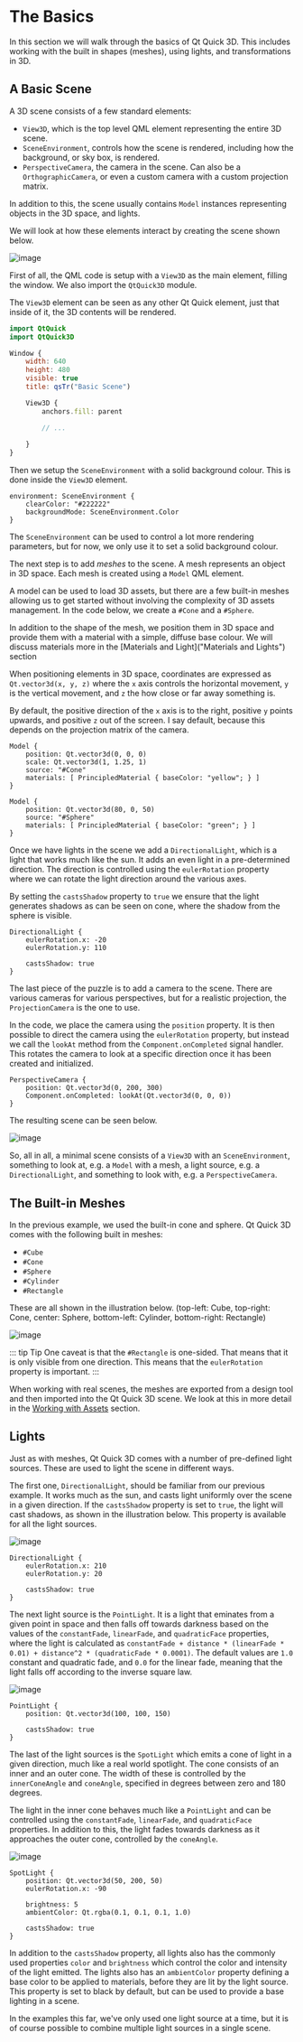 # The Basics

In this section we will walk through the basics of Qt Quick 3D. This includes working with the built in shapes (meshes), using lights, and transformations in 3D.

## A Basic Scene

A 3D scene consists of a few standard elements:

* `View3D`, which is the top level QML element representing the entire 3D scene.
* `SceneEnvironment`, controls how the scene is rendered, including how the background, or sky box, is rendered.
* `PerspectiveCamera`, the camera in the scene. Can also be a `OrthographicCamera`, or even a custom camera with a custom projection matrix.

In addition to this, the scene usually contains `Model` instances representing objects in the 3D space, and lights.

We will look at how these elements interact by creating the scene shown below.

![image](assets/basicscene.png)

First of all, the QML code is setup with a `View3D` as the main element, filling the window. We also import the `QtQuick3D` module.

The `View3D` element can be seen as any other Qt Quick element, just that inside of it, the 3D contents will be rendered.

```qml
import QtQuick
import QtQuick3D

Window {
    width: 640
    height: 480
    visible: true
    title: qsTr("Basic Scene")

    View3D {
        anchors.fill: parent

        // ...
    
    }
}
```

Then we setup the `SceneEnvironment` with a solid background colour. This is done inside the `View3D` element.

```
environment: SceneEnvironment {
    clearColor: "#222222"
    backgroundMode: SceneEnvironment.Color
}
```

The `SceneEnvironment` can be used to control a lot more rendering parameters, but for now, we only use it to set a solid background colour.

The next step is to add _meshes_ to the scene. A mesh represents an object in 3D space. Each mesh is created using a `Model` QML element.

A model can be used to load 3D assets, but there are a few built-in meshes allowing us to get started without involving the complexity of 3D assets management. In the code below, we create a `#Cone` and a `#Sphere`.

In addition to the shape of the mesh, we position them in 3D space and provide them with a material with a simple, diffuse base colour. We will discuss materials more in the \[Materials and Light]\("Materials and Lights") section

When positioning elements in 3D space, coordinates are expressed as `Qt.vector3d(x, y, z)` where the `x` axis controls the horizontal movement, `y` is the vertical movement, and `z` the how close or far away something is.

By default, the positive direction of the `x` axis is to the right, positive `y` points upwards, and positive `z` out of the screen. I say default, because this depends on the projection matrix of the camera.

```
Model {
    position: Qt.vector3d(0, 0, 0)
    scale: Qt.vector3d(1, 1.25, 1)
    source: "#Cone"
    materials: [ PrincipledMaterial { baseColor: "yellow"; } ]
}

Model {
    position: Qt.vector3d(80, 0, 50)
    source: "#Sphere"
    materials: [ PrincipledMaterial { baseColor: "green"; } ]
}
```

Once we have lights in the scene we add a `DirectionalLight`, which is a light that works much like the sun. It adds an even light in a pre-determined direction. The direction is controlled using the `eulerRotation` property where we can rotate the light direction around the various axes.

By setting the `castsShadow` property to `true` we ensure that the light generates shadows as can be seen on cone, where the shadow from the sphere is visible.

```
DirectionalLight {
    eulerRotation.x: -20
    eulerRotation.y: 110

    castsShadow: true
}
```

The last piece of the puzzle is to add a camera to the scene. There are various cameras for various perspectives, but for a realistic projection, the `ProjectionCamera` is the one to use.

In the code, we place the camera using the `position` property. It is then possible to direct the camera using the `eulerRotation` property, but instead we call the `lookAt` method from the `Component.onCompleted` signal handler. This rotates the camera to look at a specific direction once it has been created and initialized.

```
PerspectiveCamera {
    position: Qt.vector3d(0, 200, 300)
    Component.onCompleted: lookAt(Qt.vector3d(0, 0, 0))
}
```

The resulting scene can be seen below.

![image](assets/basicscene.png)

So, all in all, a minimal scene consists of a `View3D` with an `SceneEnvironment`, something to look at, e.g. a `Model` with a mesh, a light source, e.g. a `DirectionalLight`, and something to look with, e.g. a `PerspectiveCamera`.

## The Built-in Meshes

In the previous example, we used the built-in cone and sphere. Qt Quick 3D comes with the following built in meshes:

* `#Cube`
* `#Cone`
* `#Sphere`
* `#Cylinder`
* `#Rectangle`

These are all shown in the illustration below. (top-left: Cube, top-right: Cone, center: Sphere, bottom-left: Cylinder, bottom-right: Rectangle)

![image](assets/meshes.png)

::: tip Tip One caveat is that the `#Rectangle` is one-sided. That means that it is only visible from one direction. This means that the `eulerRotation` property is important. :::

When working with real scenes, the meshes are exported from a design tool and then imported into the Qt Quick 3D scene. We look at this in more detail in the [Working with Assets](assets.md) section.

## Lights

Just as with meshes, Qt Quick 3D comes with a number of pre-defined light sources. These are used to light the scene in different ways.

The first one, `DirectionalLight`, should be familiar from our previous example. It works much as the sun, and casts light uniformly over the scene in a given direction. If the `castsShadow` property is set to `true`, the light will cast shadows, as shown in the illustration below. This property is available for all the light sources.

![image](assets/light\_directional.png)

```
DirectionalLight {
    eulerRotation.x: 210
    eulerRotation.y: 20

    castsShadow: true
}
```

The next light source is the `PointLight`. It is a light that eminates from a given point in space and then falls off towards darkness based on the values of the `constantFade`, `linearFade`, and `quadraticFace` properties, where the light is calculated as `constantFade + distance * (linearFade * 0.01) + distance^2 * (quadraticFade * 0.0001)`. The default values are `1.0` constant and quadratic fade, and `0.0` for the linear fade, meaning that the light falls off according to the inverse square law.

![image](assets/light\_point.png)

```
PointLight {
    position: Qt.vector3d(100, 100, 150)

    castsShadow: true
}
```

The last of the light sources is the `SpotLight` which emits a cone of light in a given direction, much like a real world spotlight. The cone consists of an inner and an outer cone. The width of these is controlled by the `innerConeAngle` and `coneAngle`, specified in degrees between zero and 180 degrees.

The light in the inner cone behaves much like a `PointLight` and can be controlled using the `constantFade`, `linearFade`, and `quadraticFace` properties. In addition to this, the light fades towards darkness as it approaches the outer cone, controlled by the `coneAngle`.

![image](assets/light\_spot.png)

```
SpotLight {
    position: Qt.vector3d(50, 200, 50)
    eulerRotation.x: -90

    brightness: 5
    ambientColor: Qt.rgba(0.1, 0.1, 0.1, 1.0)

    castsShadow: true
}
```

In addition to the `castsShadow` property, all lights also has the commonly used properties `color` and `brightness` which control the color and intensity of the light emitted. The lights also has an `ambientColor` property defining a base color to be applied to materials, before they are lit by the light source. This property is set to black by default, but can be used to provide a base lighting in a scene.

In the examples this far, we've only used one light source at a time, but it is of course possible to combine multiple light sources in a single scene.
